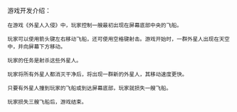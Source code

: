 游戏开发介绍：

    在游戏《外星人入侵》中，玩家控制一艘最初出现在屏幕底部中央的飞船。

    玩家可以使用箭头键左右移动飞船，还可使用空格键射击。游戏开始时，一群外星人出现在天空中，并向屏幕下方移动。

    玩家的任务是射杀这些外星人。

    玩家将所有外星人都消灭干净后，将出现一群新的外星人，其移动速度更快。

    只要有外星人撞到玩家的飞船或到达屏幕底部，玩家就损失一艘飞船。

    玩家损失三艘飞船后，游戏结束。